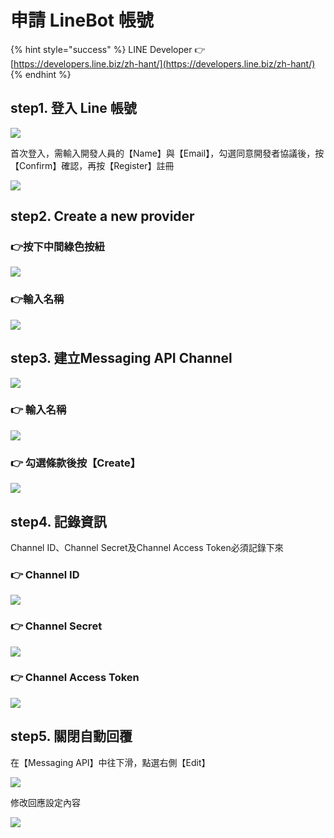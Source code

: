 # 申請 LineBot 帳號

{% hint style="success" %}
LINE Developer 👉 [https://developers.line.biz/zh-hant/](https://developers.line.biz/zh-hant/)
{% endhint %}

## step1. 登入 Line 帳號

![](.gitbook/assets/image%20%288%29.png)

首次登入，需輸入開發人員的【Name】與【Email】，勾選同意開發者協議後，按【Confirm】確認，再按【Register】註冊

![](.gitbook/assets/image%20%2838%29.png)

## step2. Create a new provider

### 👉按下中間綠色按紐

![](.gitbook/assets/image%20%2819%29.png)

### 👉輸入名稱

![](.gitbook/assets/image%20%2818%29.png)

## step3. 建立Messaging API Channel

![](.gitbook/assets/image%20%287%29.png)

### 👉 輸入名稱

![](.gitbook/assets/image%20%2813%29.png)

### 👉 勾選條款後按【Create】

![](.gitbook/assets/image%20%2836%29%20%281%29%20%283%29%20%284%29%20%284%29.png)

## step4. 記錄資訊

Channel ID、Channel Secret及Channel Access Token必須記錄下來

### 👉 Channel ID

![](.gitbook/assets/image%20%2834%29.png)

### 👉 Channel Secret

![](.gitbook/assets/image%20%2830%29.png)

### 👉 Channel Access Token

![](.gitbook/assets/image%20%2824%29.png)

## step5. 關閉自動回覆

在【Messaging API】中往下滑，點選右側【Edit】

![](.gitbook/assets/image%20%285%29.png)

修改回應設定內容

![](.gitbook/assets/image%20%284%29.png)

